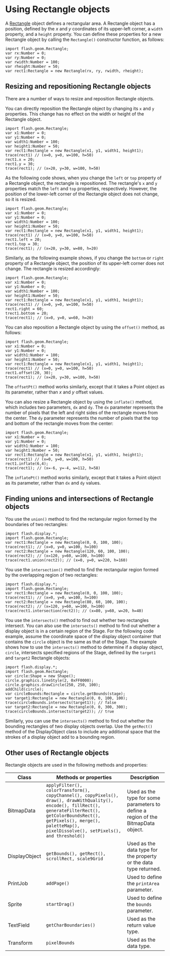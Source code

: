# Using Rectangle objects

A <a
href="https://help.adobe.com/en_US/FlashPlatform/reference/actionscript/3/flash/geom/Rectangle.html"
target="_self">Rectangle</a> object defines a rectangular area. A Rectangle
object has a position, defined by the _x_ and _y_ coordinates of its upper-left
corner, a `width` property, and a `height` property. You can define these
properties for a new Rectangle object by calling the `Rectangle()` constructor
function, as follows:

    import flash.geom.Rectangle;
    var rx:Number = 0;
    var ry:Number = 0;
    var rwidth:Number = 100;
    var rheight:Number = 50;
    var rect1:Rectangle = new Rectangle(rx, ry, rwidth, rheight);

## Resizing and repositioning Rectangle objects

There are a number of ways to resize and reposition Rectangle objects.

You can directly reposition the Rectangle object by changing its `x` and `y`
properties. This change has no effect on the width or height of the Rectangle
object.

    import flash.geom.Rectangle;
    var x1:Number = 0;
    var y1:Number = 0;
    var width1:Number = 100;
    var height1:Number = 50;
    var rect1:Rectangle = new Rectangle(x1, y1, width1, height1);
    trace(rect1) // (x=0, y=0, w=100, h=50)
    rect1.x = 20;
    rect1.y = 30;
    trace(rect1); // (x=20, y=30, w=100, h=50)

As the following code shows, when you change the `left` or `top` property of a
Rectangle object, the rectangle is repositioned. The rectangle's `x` and `y`
properties match the `left` and `top` properties, respectively. However, the
position of the lower-left corner of the Rectangle object does not change, so it
is resized.

    import flash.geom.Rectangle;
    var x1:Number = 0;
    var y1:Number = 0;
    var width1:Number = 100;
    var height1:Number = 50;
    var rect1:Rectangle = new Rectangle(x1, y1, width1, height1);
    trace(rect1) // (x=0, y=0, w=100, h=50)
    rect1.left = 20;
    rect1.top = 30;
    trace(rect1); // (x=20, y=30, w=80, h=20)

Similarly, as the following example shows, if you change the `bottom` or `right`
property of a Rectangle object, the position of its upper-left corner does not
change. The rectangle is resized accordingly:

    import flash.geom.Rectangle;
    var x1:Number = 0;
    var y1:Number = 0;
    var width1:Number = 100;
    var height1:Number = 50;
    var rect1:Rectangle = new Rectangle(x1, y1, width1, height1);
    trace(rect1) // (x=0, y=0, w=100, h=50)
    rect1.right = 60;
    trect1.bottom = 20;
    trace(rect1); // (x=0, y=0, w=60, h=20)

You can also reposition a Rectangle object by using the `offset()` method, as
follows:

    import flash.geom.Rectangle;
    var x1:Number = 0;
    var y1:Number = 0;
    var width1:Number = 100;
    var height1:Number = 50;
    var rect1:Rectangle = new Rectangle(x1, y1, width1, height1);
    trace(rect1) // (x=0, y=0, w=100, h=50)
    rect1.offset(20, 30);
    trace(rect1); // (x=20, y=30, w=100, h=50)

The `offsetPt()` method works similarly, except that it takes a Point object as
its parameter, rather than _x_ and _y_ offset values.

You can also resize a Rectangle object by using the `inflate()` method, which
includes two parameters, `dx` and `dy`. The `dx` parameter represents the number
of pixels that the left and right sides of the rectangle moves from the center.
The `dy` parameter represents the number of pixels that the top and bottom of
the rectangle moves from the center:

    import flash.geom.Rectangle;
    var x1:Number = 0;
    var y1:Number = 0;
    var width1:Number = 100;
    var height1:Number = 50;
    var rect1:Rectangle = new Rectangle(x1, y1, width1, height1);
    trace(rect1) // (x=0, y=0, w=100, h=50)
    rect1.inflate(6,4);
    trace(rect1); // (x=-6, y=-4, w=112, h=58)

The `inflatePt()` method works similarly, except that it takes a Point object as
its parameter, rather than `dx` and `dy` values.

## Finding unions and intersections of Rectangle objects

You use the `union()` method to find the rectangular region formed by the
boundaries of two rectangles:

    import flash.display.*;
    import flash.geom.Rectangle;
    var rect1:Rectangle = new Rectangle(0, 0, 100, 100);
    trace(rect1); // (x=0, y=0, w=100, h=100)
    var rect2:Rectangle = new Rectangle(120, 60, 100, 100);
    trace(rect2); // (x=120, y=60, w=100, h=100)
    trace(rect1.union(rect2)); // (x=0, y=0, w=220, h=160)

You use the `intersection()` method to find the rectangular region formed by the
overlapping region of two rectangles:

    import flash.display.*;
    import flash.geom.Rectangle;
    var rect1:Rectangle = new Rectangle(0, 0, 100, 100);
    trace(rect1); // (x=0, y=0, w=100, h=100)
    var rect2:Rectangle = new Rectangle(80, 60, 100, 100);
    trace(rect2); // (x=120, y=60, w=100, h=100)
    trace(rect1.intersection(rect2)); // (x=80, y=60, w=20, h=40)

You use the `intersects()` method to find out whether two rectangles intersect.
You can also use the `intersects()` method to find out whether a display object
is in a certain region of the Stage. For the following code example, assume the
coordinate space of the display object container that contains the `circle`
object is the same as that of the Stage. The example shows how to use the
`intersects()` method to determine if a display object, `circle`, intersects
specified regions of the Stage, defined by the `target1` and `target2` Rectangle
objects:

    import flash.display.*;
    import flash.geom.Rectangle;
    var circle:Shape = new Shape();
    circle.graphics.lineStyle(2, 0xFF0000);
    circle.graphics.drawCircle(250, 250, 100);
    addChild(circle);
    var circleBounds:Rectangle = circle.getBounds(stage);
    var target1:Rectangle = new Rectangle(0, 0, 100, 100);
    trace(circleBounds.intersects(target1)); // false
    var target2:Rectangle = new Rectangle(0, 0, 300, 300);
    trace(circleBounds.intersects(target2)); // true

Similarly, you can use the `intersects()` method to find out whether the
bounding rectangles of two display objects overlap. Use the `getRect()` method
of the DisplayObject class to include any additional space that the strokes of a
display object add to a bounding region.

## Other uses of Rectangle objects

Rectangle objects are used in the following methods and properties:

| Class         | Methods or properties                                                                                                                                                                                                                          | Description                                                                       |
| ------------- | ---------------------------------------------------------------------------------------------------------------------------------------------------------------------------------------------------------------------------------------------- | --------------------------------------------------------------------------------- |
| BitmapData    | `applyFilter(), colorTransform(), copyChannel(), copyPixels(), draw(), drawWithQuality(), encode(), fillRect(), generateFilterRect(), getColorBoundsRect(), getPixels(), merge(), paletteMap(), pixelDissolve(), setPixels(), and threshold()` | Used as the type for some parameters to define a region of the BitmapData object. |
| DisplayObject | `getBounds(), getRect(), scrollRect, scale9Grid`                                                                                                                                                                                               | Used as the data type for the property or the data type returned.                 |
| PrintJob      | `addPage()`                                                                                                                                                                                                                                    | Used to define the `printArea` parameter.                                         |
| Sprite        | `startDrag()`                                                                                                                                                                                                                                  | Used to define the `bounds` parameter.                                            |
| TextField     | `getCharBoundaries()`                                                                                                                                                                                                                          | Used as the return value type.                                                    |
| Transform     | `pixelBounds`                                                                                                                                                                                                                                  | Used as the data type.                                                            |
